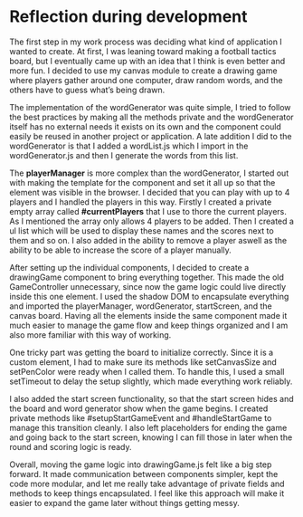 # Reflection during development
The first step in my work process was deciding what kind of application I wanted to create. At first, I was leaning toward making a football tactics board, but I eventually came up with an idea that I think is even better and more fun. I decided to use my canvas module to create a drawing game where players gather around one computer, draw random words, and the others have to guess what’s being drawn.

The implementation of the wordGenerator was quite simple, I tried to follow the best practices by making all the methods private and the wordGenerator itself has no external needs it exists on its own and the component could easily be reused in another project or application. A late addition I did to the wordGenerator is that I added a wordList.js which I import in the wordGenerator.js and then I generate the words from this list. 

The **playerManager** is more complex than the wordGenerator, I started out with making the template for the component and set it all up so that the element was visible in the browser. I decided that you can play with up to 4 players and I handled the players in this way. Firstly I created a private empty array called **#currentPlayers** that I use to thore the current players. As I mentioned the array only allows 4 players to be added. Then I created a ul list which will be used to display these names and the scores next to them and so on. I also added in the ability to remove a player aswell as the ability to be able to increase the score of a player manually.

After setting up the individual components, I decided to create a drawingGame component to bring everything together. This made the old GameController unnecessary, since now the game logic could live directly inside this one element. I used the shadow DOM to encapsulate everything and imported the playerManager, wordGenerator, startScreen, and the canvas board. Having all the elements inside the same component made it much easier to manage the game flow and keep things organized and I am also more familiar with this way of working.

One tricky part was getting the board to initialize correctly. Since it is a custom element, I had to make sure its methods like setCanvasSize and setPenColor were ready when I called them. To handle this, I used a small setTimeout to delay the setup slightly, which made everything work reliably.

I also added the start screen functionality, so that the start screen hides and the board and word generator show when the game begins. I created private methods like #setupStartGameEvent and #handleStartGame to manage this transition cleanly. I also left placeholders for ending the game and going back to the start screen, knowing I can fill those in later when the round and scoring logic is ready.

Overall, moving the game logic into drawingGame.js felt like a big step forward. It made communication between components simpler, kept the code more modular, and let me really take advantage of private fields and methods to keep things encapsulated. I feel like this approach will make it easier to expand the game later without things getting messy.